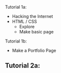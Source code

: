 Tutorial 1a:
  - Hacking the Internet
  - HTML / CSS
    - Explore
    - Make basic page


Tutorial 1b:
  - Make a Portfolio Page


Tutorial 2a:
  -
